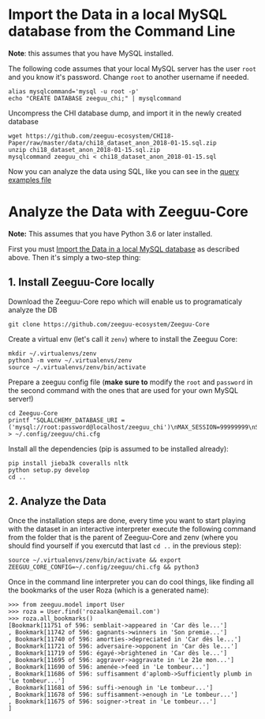 


# Import the Data in a local MySQL database from the Command Line

**Note**: this assumes that you have MySQL installed. 

The following code assumes that your local MySQL server has the user `root` and you know it's password. 
Change `root` to another username if needed.

    alias mysqlcommand='mysql -u root -p'
    echo "CREATE DATABASE zeeguu_chi;" | mysqlcommand

Uncompress the CHI database dump, and import it in the newly created database 

    wget https://github.com/zeeguu-ecosystem/CHI18-Paper/raw/master/data/chi18_dataset_anon_2018-01-15.sql.zip
    unzip chi18_dataset_anon_2018-01-15.sql.zip
    mysqlcommand zeeguu_chi < chi18_dataset_anon_2018-01-15.sql
    
Now you can analyze the data using SQL, like you can see in the [query examples file](https://github.com/zeeguu-ecosystem/CHI18-Paper/blob/master/data/chi18_dataset_query_examples.md)


# Analyze the Data with Zeeguu-Core

**Note:** This assumes that you have Python 3.6 or later installed.

First you must [Import the Data in a local MySQL database](https://github.com/zeeguu-ecosystem/CHI18-Paper/blob/master/data/HOW-TO.md#import-the-data-in-a-local-mysql-database) as described above. Then it's simply a two-step thing: 

## 1. Install Zeeguu-Core locally

Download the Zeeguu-Core repo which will enable us to programaticaly analyze the DB
    
    git clone https://github.com/zeeguu-ecosystem/Zeeguu-Core

Create a virtual env (let's call it `zenv`) where to install the Zeeguu Core: 

    mkdir ~/.virtualenvs/zenv
    python3 -m venv ~/.virtualenvs/zenv
    source ~/.virtualenvs/zenv/bin/activate
   
Prepare a zeeguu config file (**make sure to** modify the `root` and `password` in the 
second command with the ones that are used for your own MySQL server!)

    cd Zeeguu-Core
    printf "SQLALCHEMY_DATABASE_URI = ('mysql://root:password@localhost/zeeguu_chi')\nMAX_SESSION=99999999\nSQLALCHEMY_TRACK_MODIFICATIONS=False" > ~/.config/zeeguu/chi.cfg 

Install all the dependencies (pip is assumed to be installed already): 

    pip install jieba3k coveralls nltk
    python setup.py develop
    cd .. 


## 2. Analyze the Data
Once the installation steps are done, every time you want to start playing with the 
dataset in an interactive interpreter execute the following command from the 
folder that is the parent of Zeeguu-Core and zenv (where you should find yourself
if you exercutd that last `cd ..` in the previous step): 

    source ~/.virtualenvs/zenv/bin/activate && export ZEEGUU_CORE_CONFIG=~/.config/zeeguu/chi.cfg && python3

Once in the command line interpreter you can do cool things, like finding all the bookmarks of the user Roza (which is a generated name): 

    >>> from zeeguu.model import User
    >>> roza = User.find('rozaalkan@email.com')
    >>> roza.all_bookmarks()
    [Bookmark[11751 of 596: semblait->appeared in 'Car dès le...']
    , Bookmark[11742 of 596: gagnants->winners in 'Son premie...']
    , Bookmark[11740 of 596: amorties->depreciated in 'Car dès le...']
    , Bookmark[11721 of 596: adversaire->opponent in 'Car dès le...']
    , Bookmark[11719 of 596: égayé->brightened in 'Car dès le...']
    , Bookmark[11695 of 596: aggraver->aggravate in 'Le 21e mon...']
    , Bookmark[11690 of 596: amenée->feed in 'Le tombeur...']
    , Bookmark[11686 of 596: suffisamment d'aplomb->Sufficiently plumb in 'Le tombeur...']
    , Bookmark[11681 of 596: suffi->enough in 'Le tombeur...']
    , Bookmark[11678 of 596: suffisamment->enough in 'Le tombeur...']
    , Bookmark[11675 of 596: soigner->treat in 'Le tombeur...']
    ]

    
